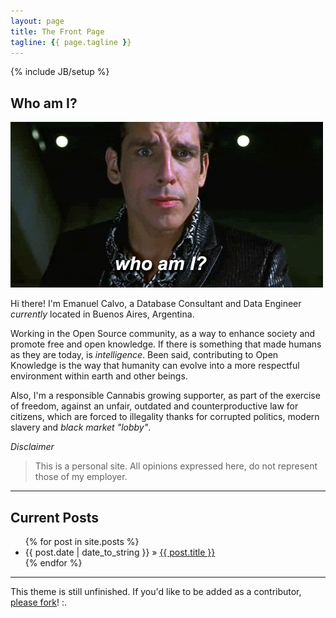 ```yaml
---
layout: page
title: The Front Page
tagline: {{ page.tagline }}
---
```

{% include JB/setup %}

## Who am I?

![alt text](assets/whoami.gif "Who am I? Zoolander")


Hi there! I'm Emanuel Calvo, a Database Consultant and Data Engineer _currently_ located in
Buenos Aires, Argentina.

Working in the Open Source community, as a way to enhance society and promote
free and open knowledge. If there is something that made humans as they are today,
is _intelligence_. Been said, contributing to Open Knowledge is the way that
humanity can evolve into a more respectful environment within earth and other beings.

Also, I'm a responsible Cannabis growing supporter, as part of the exercise of freedom,
against an unfair, outdated and counterproductive law for citizens, which are forced
to illegality thanks for corrupted politics, modern slavery and _black market "lobby"_.


_Disclaimer_

> This is a personal site. All opinions expressed here, do not represent those of my employer.

-----

## Current Posts

<ul class="posts">
  {% for post in site.posts %}
    <li><span>{{ post.date | date_to_string }}</span> &raquo; <a href="{{ BASE_PATH }}{{ post.url }}">{{ post.title }}</a></li>
  {% endfor %}
</ul>


-----

This theme is still unfinished. If you'd like to be added as a contributor, [please fork](http://github.com/plusjade/jekyll-bootstrap)! :.
